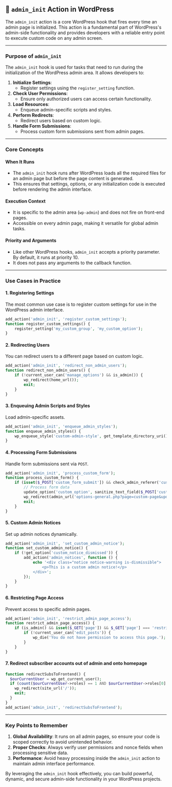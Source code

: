 ## 📌 `admin_init` Action in WordPress

The `admin_init` action is a core WordPress hook that fires every time an admin page is initialized. This action is a fundamental part of WordPress's admin-side functionality and provides developers with a reliable entry point to execute custom code on any admin screen.

---

### **Purpose of `admin_init`**

The `admin_init` hook is used for tasks that need to run during the initialization of the WordPress admin area. It allows developers to:

1. **Initialize Settings**:
   - Register settings using the `register_setting` function.
2. **Check User Permissions**:
   - Ensure only authorized users can access certain functionality.
3. **Load Resources**:
   - Enqueue admin-specific scripts and styles.
4. **Perform Redirects**:
   - Redirect users based on custom logic.
5. **Handle Form Submissions**:
   - Process custom form submissions sent from admin pages.

---

### **Core Concepts**

#### **When It Runs**
- The `admin_init` hook runs after WordPress loads all the required files for an admin page but before the page content is generated. 
- This ensures that settings, options, or any initialization code is executed before rendering the admin interface.

#### **Execution Context**
- It is specific to the admin area (`wp-admin`) and does not fire on front-end pages.
- Accessible on every admin page, making it versatile for global admin tasks.

#### **Priority and Arguments**
- Like other WordPress hooks, `admin_init` accepts a priority parameter. By default, it runs at priority 10.
- It does not pass any arguments to the callback function.

---

### **Use Cases in Practice**

#### **1. Registering Settings**
The most common use case is to register custom settings for use in the WordPress admin interface.

```php
add_action('admin_init', 'register_custom_settings');
function register_custom_settings() {
    register_setting('my_custom_group', 'my_custom_option');
}
```

#### **2. Redirecting Users**
You can redirect users to a different page based on custom logic.

```php
add_action('admin_init', 'redirect_non_admin_users');
function redirect_non_admin_users() {
    if (!current_user_can('manage_options') && is_admin()) {
        wp_redirect(home_url());
        exit;
    }
}
```

#### **3. Enqueuing Admin Scripts and Styles**
Load admin-specific assets.

```php
add_action('admin_init', 'enqueue_admin_styles');
function enqueue_admin_styles() {
    wp_enqueue_style('custom-admin-style', get_template_directory_uri() . '/admin-style.css');
}
```

#### **4. Processing Form Submissions**
Handle form submissions sent via `POST`.

```php
add_action('admin_init', 'process_custom_form');
function process_custom_form() {
    if (isset($_POST['custom_form_submit']) && check_admin_referer('custom_nonce_action', 'custom_nonce_field')) {
        // Process form data
        update_option('custom_option', sanitize_text_field($_POST['custom_input']));
        wp_redirect(admin_url('options-general.php?page=custom-page&updated=true'));
        exit;
    }
}
```

#### **5. Custom Admin Notices**
Set up admin notices dynamically.

```php
add_action('admin_init', 'set_custom_admin_notice');
function set_custom_admin_notice() {
    if (!get_option('custom_notice_dismissed')) {
        add_action('admin_notices', function () {
            echo '<div class="notice notice-warning is-dismissible">
                <p>This is a custom admin notice!</p>
            </div>';
        });
    }
}
```

#### **6. Restricting Page Access**
Prevent access to specific admin pages.

```php
add_action('admin_init', 'restrict_admin_page_access');
function restrict_admin_page_access() {
    if (is_admin() && isset($_GET['page']) && $_GET['page'] === 'restricted-page') {
        if (!current_user_can('edit_posts')) {
            wp_die('You do not have permission to access this page.');
        }
    }
}
```

#### 7. **Redirect subscriber accounts out of admin and onto homepage**
```php
function redirectSubsToFrontend() {
  $ourCurrentUser = wp_get_current_user();
  if (count($ourCurrentUser->roles) == 1 AND $ourCurrentUser->roles[0] == 'subscriber') {
    wp_redirect(site_url('/'));
    exit;
  }
}
add_action('admin_init', 'redirectSubsToFrontend');

```
---

### **Key Points to Remember**
1. **Global Availability**: It runs on all admin pages, so ensure your code is scoped correctly to avoid unintended behavior.
2. **Proper Checks**: Always verify user permissions and nonce fields when processing sensitive data.
3. **Performance**: Avoid heavy processing inside the `admin_init` action to maintain admin interface performance.

By leveraging the `admin_init` hook effectively, you can build powerful, dynamic, and secure admin-side functionality in your WordPress projects.